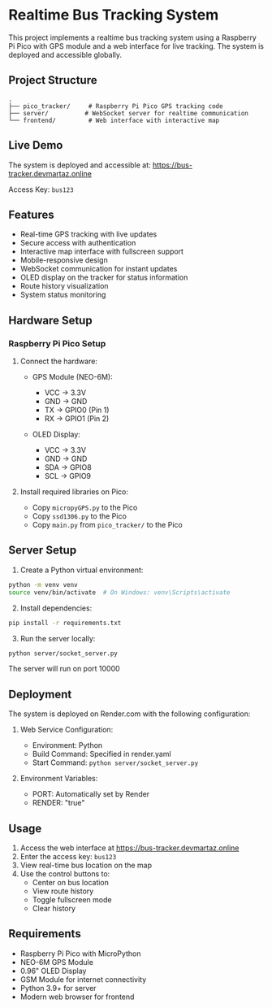 # Realtime Bus Tracking System

This project implements a realtime bus tracking system using a Raspberry Pi Pico with GPS module and a web interface for live tracking. The system is deployed and accessible globally.

## Project Structure

```
.
├── pico_tracker/     # Raspberry Pi Pico GPS tracking code
├── server/          # WebSocket server for realtime communication
└── frontend/         # Web interface with interactive map
```

## Live Demo

The system is deployed and accessible at: https://bus-tracker.devmartaz.online

Access Key: `bus123`

## Features

- Real-time GPS tracking with live updates
- Secure access with authentication
- Interactive map interface with fullscreen support
- Mobile-responsive design
- WebSocket communication for instant updates
- OLED display on the tracker for status information
- Route history visualization
- System status monitoring

## Hardware Setup

### Raspberry Pi Pico Setup

1. Connect the hardware:
   - GPS Module (NEO-6M):
     - VCC → 3.3V
     - GND → GND
     - TX → GPIO0 (Pin 1)
     - RX → GPIO1 (Pin 2)
   
   - OLED Display:
     - VCC → 3.3V
     - GND → GND
     - SDA → GPIO8
     - SCL → GPIO9

2. Install required libraries on Pico:
   - Copy `micropyGPS.py` to the Pico
   - Copy `ssd1306.py` to the Pico
   - Copy `main.py` from `pico_tracker/` to the Pico

## Server Setup

1. Create a Python virtual environment:
```bash
python -m venv venv
source venv/bin/activate  # On Windows: venv\Scripts\activate
```

2. Install dependencies:
```bash
pip install -r requirements.txt
```

3. Run the server locally:
```bash
python server/socket_server.py
```

The server will run on port 10000

## Deployment

The system is deployed on Render.com with the following configuration:

1. Web Service Configuration:
   - Environment: Python
   - Build Command: Specified in render.yaml
   - Start Command: `python server/socket_server.py`

2. Environment Variables:
   - PORT: Automatically set by Render
   - RENDER: "true"

## Usage

1. Access the web interface at https://bus-tracker.devmartaz.online
2. Enter the access key: `bus123`
3. View real-time bus location on the map
4. Use the control buttons to:
   - Center on bus location
   - View route history
   - Toggle fullscreen mode
   - Clear history

## Requirements

- Raspberry Pi Pico with MicroPython
- NEO-6M GPS Module
- 0.96" OLED Display
- GSM Module for internet connectivity
- Python 3.9+ for server
- Modern web browser for frontend 